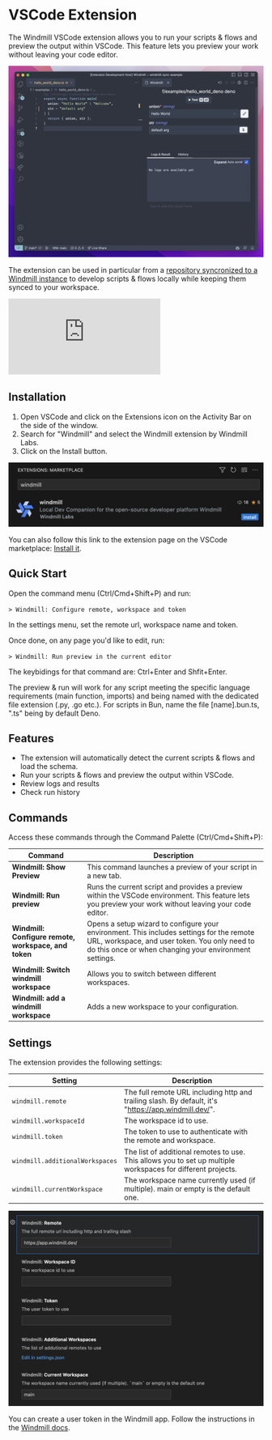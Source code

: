 # VSCode Extension

The Windmill VSCode extension allows you to run your scripts & flows and preview the output within VSCode. This feature lets you preview your work without leaving your code editor.

![demo](./main.png.webp)

The extension can be used in particular from a [repository syncronized to a Windmill instance](../../advanced/3_cli/sync.mdx) to develop scripts & flows locally while keeping them synced to your workspace.

<iframe
	style={{ aspectRatio: '16/9' }}
	src="https://www.youtube.com/embed/aSOF6AzyDr8?vq=hd1080"
	title="YouTube video player"
	frameBorder="0"
	allow="accelerometer; autoplay; clipboard-write; encrypted-media; gyroscope; picture-in-picture; web-share"
	allowFullScreen
	className="border-2 rounded-xl object-cover w-full dark:border-gray-800"
></iframe>

## Installation

1. Open VSCode and click on the Extensions icon on the Activity Bar on the side of the window.
2. Search for "Windmill" and select the Windmill extension by Windmill Labs.
3. Click on the Install button.

![demo](./wm-install.png.webp)

You can also follow this link to the extension page on the VSCode marketplace: [Install it](https://marketplace.visualstudio.com/items?itemName=windmill-labs.windmill).

## Quick Start

Open the command menu (Ctrl/Cmd+Shift+P) and run:

`> Windmill: Configure remote, workspace and token`

In the settings menu, set the remote url, workspace name and token.

Once done, on any page you'd like to edit, run:

`> Windmill: Run preview in the current editor`

The keybidings for that command are: Ctrl+Enter and Shfit+Enter.

The preview & run will work for any script meeting the specific language requirements (main function, imports) and being named with the dedicated file extension (.py, .go etc.). For scripts in Bun, name the file \[name\].bun.ts, ".ts" being by default Deno.

## Features

- The extension will automatically detect the current scripts & flows and load the schema.
- Run your scripts & flows and preview the output within VSCode.
- Review logs and results
- Check run history

## Commands

Access these commands through the Command Palette (Ctrl/Cmd+Shift+P):

| Command                                              | Description                                                                                                                                                                                         |
| ---------------------------------------------------- | --------------------------------------------------------------------------------------------------------------------------------------------------------------------------------------------------- |
| **Windmill: Show Preview**                           | This command launches a preview of your script in a new tab.                                                                                                                                        |
| **Windmill: Run preview**                            | Runs the current script and provides a preview within the VSCode environment. This feature lets you preview your work without leaving your code editor.                                             |
| **Windmill: Configure remote, workspace, and token** | Opens a setup wizard to configure your environment. This includes settings for the remote URL, workspace, and user token. You only need to do this once or when changing your environment settings. |
| **Windmill: Switch windmill workspace**              | Allows you to switch between different workspaces.                                                                                                                                                  |
| **Windmill: add a windmill workspace**                        | Adds a new workspace to your configuration.                                                                                                                                               |

## Settings

The extension provides the following settings:

| Setting                         | Description                                                                                                  |
| ------------------------------- | ------------------------------------------------------------------------------------------------------------ |
| `windmill.remote`               | The full remote URL including http and trailing slash. By default, it's "https://app.windmill.dev/".         |
| `windmill.workspaceId`          | The workspace id to use.                                                                                     |
| `windmill.token`                | The token to use to authenticate with the remote and workspace.                                              |
| `windmill.additionalWorkspaces` | The list of additional remotes to use. This allows you to set up multiple workspaces for different projects. |
| `windmill.currentWorkspace`     | The workspace name currently used (if multiple). main or empty is the default one.                           |

![demo](./wm-settings.png.webp)

You can create a user token in the Windmill app. Follow the instructions in the [Windmill docs](/docs/core_concepts/webhooks#user-token).
